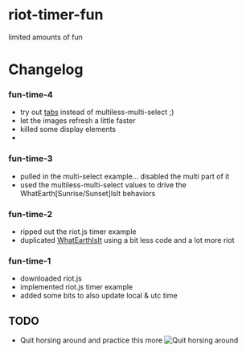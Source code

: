 # riot-timer-fun
limited amounts of fun

# Changelog
### fun-time-4
- try out [tabs](http://www.robertwpearce.com/blog/riotjs-example/) instead of multiless-multi-select ;)
- let the images refresh a little faster
- killed some display elements
- 
### fun-time-3
- pulled in the multi-select example... disabled the multi part of it
- used the multiless-multi-select values to drive the WhatEarth[Sunrise/Sunset]IsIt behaviors

### fun-time-2
- ripped out the riot.js timer example
- duplicated [WhatEarthIsIt](https://github.com/rthbound/WhatEarthIsIt) using a bit less code and a lot more riot

### fun-time-1
- downloaded riot.js
- implemented riot.js timer example
- added some bits to also update local & utc time

## TODO
 - Quit horsing around and practice this more
![Quit horsing around](http://media3.giphy.com/media/hpEzeWC2Pbrag/giphy.gif)
